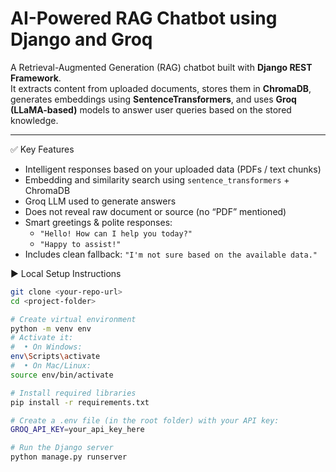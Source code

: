 # AI-Powered RAG Chatbot using Django and Groq

A Retrieval-Augmented Generation (RAG) chatbot built with **Django REST Framework**.  
It extracts content from uploaded documents, stores them in **ChromaDB**, generates embeddings using **SentenceTransformers**, and uses **Groq (LLaMA-based)** models to answer user queries based on the stored knowledge.

---

 ✅ Key Features

- Intelligent responses based on your uploaded data (PDFs / text chunks)
- Embedding and similarity search using `sentence_transformers` + ChromaDB
- Groq LLM used to generate answers
- Does not reveal raw document or source (no “PDF” mentioned)
- Smart greetings & polite responses:
  - `"Hello! How can I help you today?"`
  - `"Happy to assist!"`
- Includes clean fallback: `"I'm not sure based on the available data."`




 ▶️ Local Setup Instructions

```bash
git clone <your-repo-url>
cd <project-folder>

# Create virtual environment
python -m venv env
# Activate it:
#  • On Windows:
env\Scripts\activate
#  • On Mac/Linux:
source env/bin/activate

# Install required libraries
pip install -r requirements.txt

# Create a .env file (in the root folder) with your API key:
GROQ_API_KEY=your_api_key_here

# Run the Django server
python manage.py runserver
